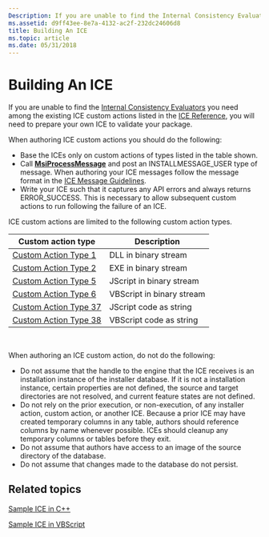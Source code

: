 ```yaml
---
Description: If you are unable to find the Internal Consistency Evaluators you need among the existing ICE custom actions listed in the ICE Reference, you will need to prepare your own ICE to validate your package.
ms.assetid: d9ff43ee-8e7a-4132-ac2f-232dc24606d8
title: Building An ICE
ms.topic: article
ms.date: 05/31/2018
---
```


# Building An ICE

If you are unable to find the [Internal Consistency Evaluators](internal-consistency-evaluators-ices.md) you need among the existing ICE custom actions listed in the [ICE Reference](ice-reference.md), you will need to prepare your own ICE to validate your package.

When authoring ICE custom actions you should do the following:

-   Base the ICEs only on custom actions of types listed in the table shown.
-   Call [**MsiProcessMessage**](/windows/desktop/api/Msiquery/nf-msiquery-msiprocessmessage) and post an INSTALLMESSAGE\_USER type of message. When authoring your ICE messages follow the message format in the [ICE Message Guidelines](ice-message-guidelines.md).
-   Write your ICE such that it captures any API errors and always returns ERROR\_SUCCESS. This is necessary to allow subsequent custom actions to run following the failure of an ICE.

ICE custom actions are limited to the following custom action types.



| Custom action type                                 | Description               |
|----------------------------------------------------|---------------------------|
| [Custom Action Type 1](custom-action-type-1.md)   | DLL in binary stream      |
| [Custom Action Type 2](custom-action-type-2.md)   | EXE in binary stream      |
| [Custom Action Type 5](custom-action-type-5.md)   | JScript in binary stream  |
| [Custom Action Type 6](custom-action-type-6.md)   | VBScript in binary stream |
| [Custom Action Type 37](custom-action-type-37.md) | JScript code as string    |
| [Custom Action Type 38](custom-action-type-38.md) | VBScript code as string   |



 

When authoring an ICE custom action, do not do the following:

-   Do not assume that the handle to the engine that the ICE receives is an installation instance of the installer database. If it is not a installation instance, certain properties are not defined, the source and target directories are not resolved, and current feature states are not defined.
-   Do not rely on the prior execution, or non-execution, of any installer action, custom action, or another ICE. Because a prior ICE may have created temporary columns in any table, authors should reference columns by name whenever possible. ICEs should cleanup any temporary columns or tables before they exit.
-   Do not assume that authors have access to an image of the source directory of the database.
-   Do not assume that changes made to the database do not persist.

## Related topics

<dl> <dt>

[Sample ICE in C++](sample-ice-in-c-.md)
</dt> <dt>

[Sample ICE in VBScript](sample-ice-in-vbscript.md)
</dt> </dl>

 

 



